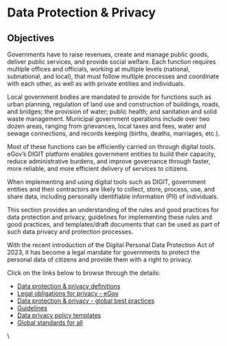 # Data Protection & Privacy

## Objectives

Governments have to raise revenues, create and manage public goods, deliver public services, and provide social welfare. Each function requires multiple offices and officials, working at multiple levels (national, subnational, and local), that must follow multiple processes and coordinate with each other, as well as with private entities and individuals.

Local government bodies are mandated to provide for functions such as urban planning, regulation of land use and construction of buildings, roads, and bridges; the provision of water; public health; and sanitation and solid waste management. Municipal government operations include over two dozen areas, ranging from grievances, local taxes and fees, water and sewage connections, and records keeping (births, deaths, marriages, etc.).&#x20;

Most of these functions can be efficiently carried on through digital tools. eGov’s DIGIT platform enables government entities to build their capacity, reduce administrative burdens, and improve governance through faster, more reliable, and more efficient delivery of services to citizens.

When implementing and using digital tools such as DIGIT, government entities and their contractors are likely to collect, store, process, use, and share data, including personally identifiable information (PII) of individuals.&#x20;

This section provides an understanding of the rules and good practices for data protection and privacy, guidelines for implementing these rules and good practices, and templates/draft documents that can be used as part of such data privacy and protection processes.&#x20;

With the recent introduction of the Digital Personal Data Protection Act of 2023, it has become a legal mandate for governments to protect the personal data of citizens and provide them with a right to privacy.&#x20;

Click on the links below to browse through the details:

* [Data protection & privacy definitions](data-protection-and-privacy-definitions.md)
* [Legal obligations for privacy - eGov](legal-obligations-for-privacy-egov.md)
* [Data protection & privacy - global best practices](data-protection-and-privacy-global-best-practices.md)
* [Guidelines](guidelines/)
* [Data privacy policy templates](data-privacy-policy/)
* [Global standards for all](global-standards-for-all.md)



\
